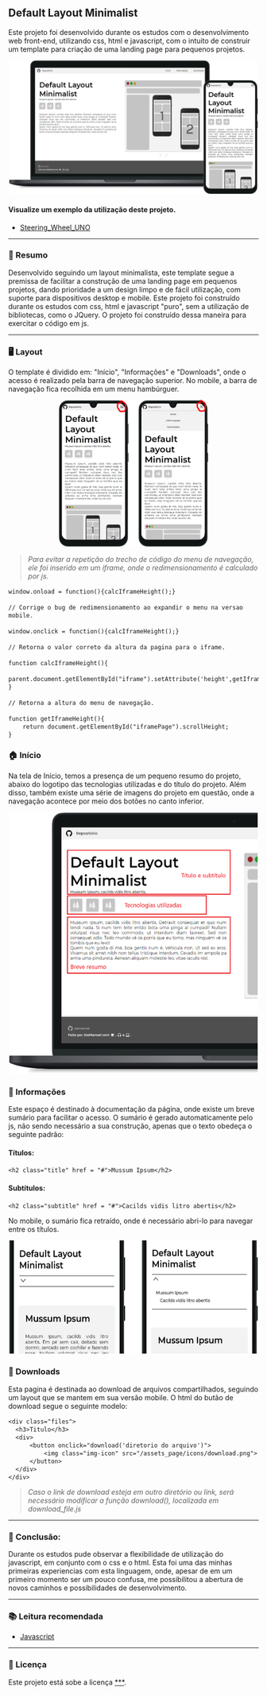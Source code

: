 ## Default Layout Minimalist

Este projeto foi desenvolvido durante os estudos com o desenvolvimento web front-end, utilizando css, html e javascript, com o intuito de construir um template para criação de uma landing page para pequenos projetos.




<p align = "center">
  <img src= "assets_page\images\example_screen_desktop-mobile.png" alt = "Shield Sterring Wheel" width = "500"/>
</p>

#### Visualize um exemplo da utilização deste projeto.
* [Steering_Wheel_UNO](https://steering-wheel-uno.vercel.app/)
***
### 📌 Resumo

Desenvolvido seguindo um layout minimalista, este template segue a premissa de facilitar a construção de uma landing page em pequenos projetos, dando prioridade a um design limpo e de fácil utilização, com suporte para dispositivos desktop e mobile. Este projeto foi construído durante os estudos com css, html e javascript "puro", sem a utilização de bibliotecas, como o JQuery. O projeto foi construído dessa maneira para exercitar o código em js.

***

### 🖥️ Layout

O template é dividido em: "Início", "Informações" e "Downloads", onde o acesso é realizado pela barra de navegação superior. No mobile, a barra de navegação fica recolhida em um menu hambúrguer.

<p align = "center">
  <img src= "assets_page\images\example_menu.png" alt = "Shield Sterring Wheel" width = "300"/>
</p>

>*Para evitar a repetição do trecho de código do menu de navegação, ele foi inserido em um iframe, onde o redimensionamento é calculado por js.*



```
window.onload = function(){calcIframeHeight();}

// Corrige o bug de redimensionamento ao expandir o menu na versao mobile.

window.onclick = function(){calcIframeHeight();}

// Retorna o valor correto da altura da pagina para o iframe.

function calcIframeHeight(){
    parent.document.getElementById("iframe").setAttribute('height',getIframeHeight());
}

// Retorna a altura do menu de navegação.

function getIframeHeight(){
    return document.getElementById("iframePage").scrollHeight;
}
```


### 🏠 Início

Na tela de Início, temos a presença de um pequeno resumo do projeto, abaixo do logotipo das tecnologias utilizadas e do título do projeto. Além disso, também existe uma série de imagens do projeto em questão, onde a navegação acontece por meio dos botões no canto inferior.


<p align = "center">
  <img src= "assets_page\images\example_home.png" width = "500"/>
</p>

### 🧮  Informações

Este espaço é destinado à documentação da página, onde existe um breve sumário para facilitar o acesso. O sumário é gerado automaticamente pelo js, não sendo necessário a sua construção, apenas que o texto obedeça o seguinte padrão:

#### Títulos:

```
<h2 class="title" href = "#">Mussum Ipsum</h2>

```

#### Subtítulos:

```
<h2 class="subtitle" href = "#">Cacilds vidis litro abertis</h2>

```
No mobile, o sumário fica retraído, onde é necessário abri-lo para navegar entre os títulos.

<p align = "center">
  <img src= "assets_page\images\example_documentation-menu.png" width = "500"/>
</p>

### 📂 Downloads

Esta pagina é destinada ao download de arquivos compartilhados, seguindo um layout que se mantem em sua versão mobile.
O html do butão de download segue o seguinte modelo:

```
<div class="files">
  <h3>Titulo</h3>
  <div>
      <button onclick="download('diretorio do arquivo')">
          <img class="img-icon" src="/assets_page/icons/download.png">
      </button>
  </div>
</div>
```
>*Caso o link de download esteja em outro diretório ou link, será necessário modificar a função download(), localizada em download_file.js*

***
### 📝 Conclusão:
Durante os estudos pude observar a flexibilidade de utilização do javascript, em conjunto com o css e o html. Esta foi uma das minhas primeiras experiencias com esta linguagem, onde, apesar de em um primeiro momento ser um pouco confusa, me possibilitou a abertura de novos caminhos e possibilidades de desenvolvimento.
***
### 📚 Leitura recomendada 

* [Javascript](https://developer.mozilla.org/pt-BR/docs/Web/JavaScript)

***

### 📝 Licença

Este projeto está sobe a licença [***](#).













